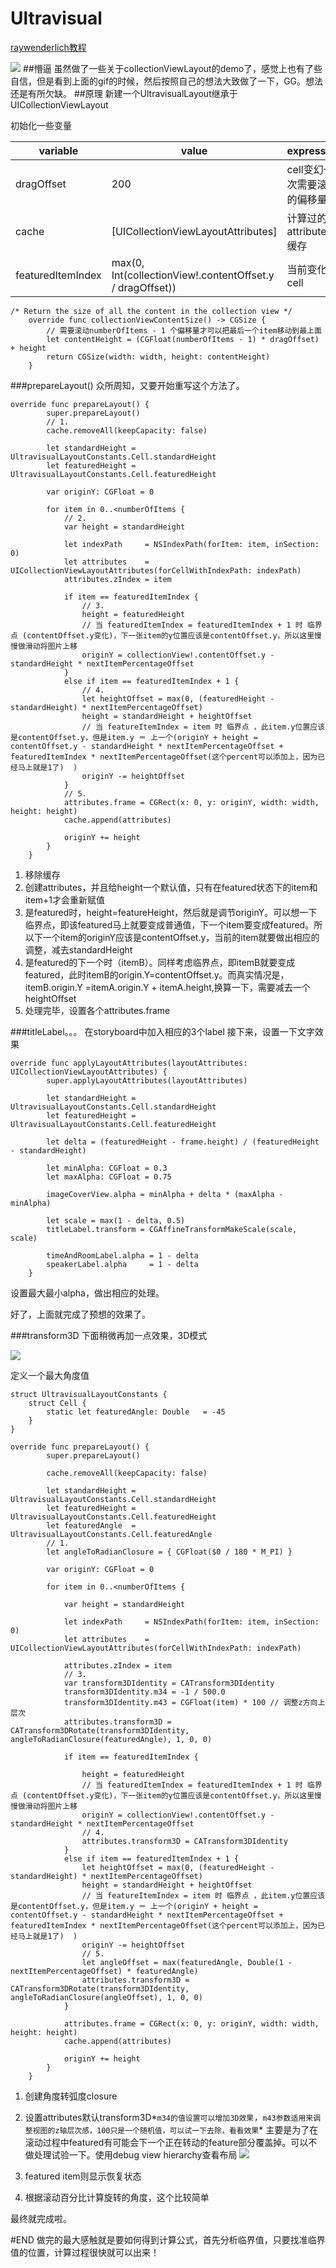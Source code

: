 # Ultravisual
[raywenderlich教程](https://www.raywenderlich.com/99087/swift-expanding-cells-ios-collection-views)

![](./gif.gif)
##懵逼
虽然做了一些关于collectionViewLayout的demo了，感觉上也有了些自信，但是看到上面的gif的时候，然后按照自己的想法大致做了一下，GG。想法还是有所欠缺。
##原理
新建一个UltravisualLayout继承于UICollectionViewLayout

初始化一些变量

| variable | value | expression |
| --------- | --------- | --------- |
| dragOffset | 200 | cell变幻一次需要滚动的偏移量 |
| cache | [UICollectionViewLayoutAttributes] | 计算过的attributes缓存 |
| featuredItemIndex | max(0, Int(collectionView!.contentOffset.y / dragOffset)) | 当前变化的cell |

```
/* Return the size of all the content in the collection view */
    override func collectionViewContentSize() -> CGSize {
        // 需要滚动numberOfItems - 1 个偏移量才可以把最后一个item移动到最上面
        let contentHeight = (CGFloat(numberOfItems - 1) * dragOffset) + height
        return CGSize(width: width, height: contentHeight)
    }
```

###prepareLayout()
众所周知，又要开始重写这个方法了。

```
override func prepareLayout() {
        super.prepareLayout()
    	// 1.
        cache.removeAll(keepCapacity: false)

        let standardHeight = UltravisualLayoutConstants.Cell.standardHeight
        let featuredHeight = UltravisualLayoutConstants.Cell.featuredHeight
        
        var originY: CGFloat = 0
    
        for item in 0..<numberOfItems {
        	// 2.
            var height = standardHeight
        
            let indexPath     = NSIndexPath(forItem: item, inSection: 0)
            let attributes    = UICollectionViewLayoutAttributes(forCellWithIndexPath: indexPath)
            attributes.zIndex = item
            
            if item == featuredItemIndex {
                // 3.
                height = featuredHeight
                // 当 featuredItemIndex = featuredItemIndex + 1 时 临界点 (contentOffset.y变化)，下一张item的y位置应该是contentOffset.y，所以这里慢慢做滑动将图片上移
                originY = collectionView!.contentOffset.y - standardHeight * nextItemPercentageOffset
            }
            else if item == featuredItemIndex + 1 {
	            // 4.
                let heightOffset = max(0, (featuredHeight - standardHeight) * nextItemPercentageOffset)
                height = standardHeight + heightOffset
                // 当 featureItemIndex = item 时 临界点 ，此item.y位置应该是contentOffset.y，但是item.y ＝ 上一个(originY + height = contentOffset.y - standardHeight * nextItemPercentageOffset + featuredItemIndex * nextItemPercentageOffset(这个percent可以添加上，因为已经马上就是1了)  )
                originY -= heightOffset
            }
        	// 5.
            attributes.frame = CGRect(x: 0, y: originY, width: width, height: height)
            cache.append(attributes)
        
            originY += height
        }
    }
```

1. 移除缓存
2. 创建attributes，并且给height一个默认值，只有在featured状态下的item和item+1才会重新赋值
3. 是featured时，height=featureHeight，然后就是调节originY。可以想一下临界点，即该featured马上就要变成普通值，下一个item要变成featured。所以下一个item的originY应该是contentOffset.y，当前的item就要做出相应的调整，减去standardHeight
4. 是featured的下一个时（itemB）。同样考虑临界点，即itemB就要变成featured，此时itemB的origin.Y=contentOffset.y。而真实情况是，itemB.origin.Y =itemA.origin.Y + itemA.height,换算一下，需要减去一个heightOffset
5. 处理完毕，设置各个attributes.frame

###titleLabel。。。
在storyboard中加入相应的3个label
接下来，设置一下文字效果

```
override func applyLayoutAttributes(layoutAttributes: UICollectionViewLayoutAttributes) {
        super.applyLayoutAttributes(layoutAttributes)
        
        let standardHeight = UltravisualLayoutConstants.Cell.standardHeight
        let featuredHeight = UltravisualLayoutConstants.Cell.featuredHeight
        
        let delta = (featuredHeight - frame.height) / (featuredHeight - standardHeight)
        
        let minAlpha: CGFloat = 0.3
        let maxAlpha: CGFloat = 0.75
        
        imageCoverView.alpha = minAlpha + delta * (maxAlpha - minAlpha)
        
        let scale = max(1 - delta, 0.5)
        titleLabel.transform = CGAffineTransformMakeScale(scale, scale)
        
        timeAndRoomLabel.alpha = 1 - delta
        speakerLabel.alpha     = 1 - delta
    }
```
设置最大最小alpha，做出相应的处理。

好了，上面就完成了预想的效果了。

###transform3D
下面稍微再加一点效果，3D模式

![](./transform.gif)

定义一个最大角度值 

```
struct UltravisualLayoutConstants {
    struct Cell {
        static let featuredAngle: Double   = -45
    }
}
```

```
override func prepareLayout() {
        super.prepareLayout()
    
        cache.removeAll(keepCapacity: false)

        let standardHeight = UltravisualLayoutConstants.Cell.standardHeight
        let featuredHeight = UltravisualLayoutConstants.Cell.featuredHeight
        let featuredAngle  = UltravisualLayoutConstants.Cell.featuredAngle
        // 1.
        let angleToRadianClosure = { CGFloat($0 / 180 * M_PI) }
        
        var originY: CGFloat = 0
    
        for item in 0..<numberOfItems {
        
            var height = standardHeight
        
            let indexPath     = NSIndexPath(forItem: item, inSection: 0)
            let attributes    = UICollectionViewLayoutAttributes(forCellWithIndexPath: indexPath)

            attributes.zIndex = item
            // 3.
            var transform3DIdentity = CATransform3DIdentity
            transform3DIdentity.m34 = -1 / 500.0
            transform3DIdentity.m43 = CGFloat(item) * 100 // 调整z方向上层次
            attributes.transform3D = CATransform3DRotate(transform3DIdentity, angleToRadianClosure(featuredAngle), 1, 0, 0)
            
            if item == featuredItemIndex {
                
                height = featuredHeight
                // 当 featuredItemIndex = featuredItemIndex + 1 时 临界点 (contentOffset.y变化)，下一张item的y位置应该是contentOffset.y，所以这里慢慢做滑动将图片上移
                originY = collectionView!.contentOffset.y - standardHeight * nextItemPercentageOffset
                // 4.
                attributes.transform3D = CATransform3DIdentity
            }
            else if item == featuredItemIndex + 1 {
                let heightOffset = max(0, (featuredHeight - standardHeight) * nextItemPercentageOffset)
                height = standardHeight + heightOffset
                // 当 featureItemIndex = item 时 临界点 ，此item.y位置应该是contentOffset.y，但是item.y ＝ 上一个(originY + height = contentOffset.y - standardHeight * nextItemPercentageOffset + featuredItemIndex * nextItemPercentageOffset(这个percent可以添加上，因为已经马上就是1了)  )
                originY -= heightOffset
                // 5.
                let angleOffset = max(featuredAngle, Double(1 - nextItemPercentageOffset) * featuredAngle)
                attributes.transform3D = CATransform3DRotate(transform3DIdentity, angleToRadianClosure(angleOffset), 1, 0, 0)
            }
        
            attributes.frame = CGRect(x: 0, y: originY, width: width, height: height)
            cache.append(attributes)
        
            originY += height
        }
    }
```
1. 创建角度转弧度closure

3. 设置attributes默认transform3D*`m34的值设置可以增加3D效果`*，*`m43参数适用来调整视图的z轴层次感，100只是一个随机值，可以试一下去除，看看效果`* 主要是为了在滚动过程中featured有可能会下一个正在转动的feature部分覆盖掉。可以不做处理试验一下。使用debug view hierarchy查看布局
![](./hierarchy.png)
4. featured item则显示恢复状态
5. 根据滚动百分比计算旋转的角度，这个比较简单

最终就完成啦。

#END
做完的最大感触就是要如何得到计算公式，首先分析临界值，只要找准临界值的位置，计算过程很快就可以出来！

